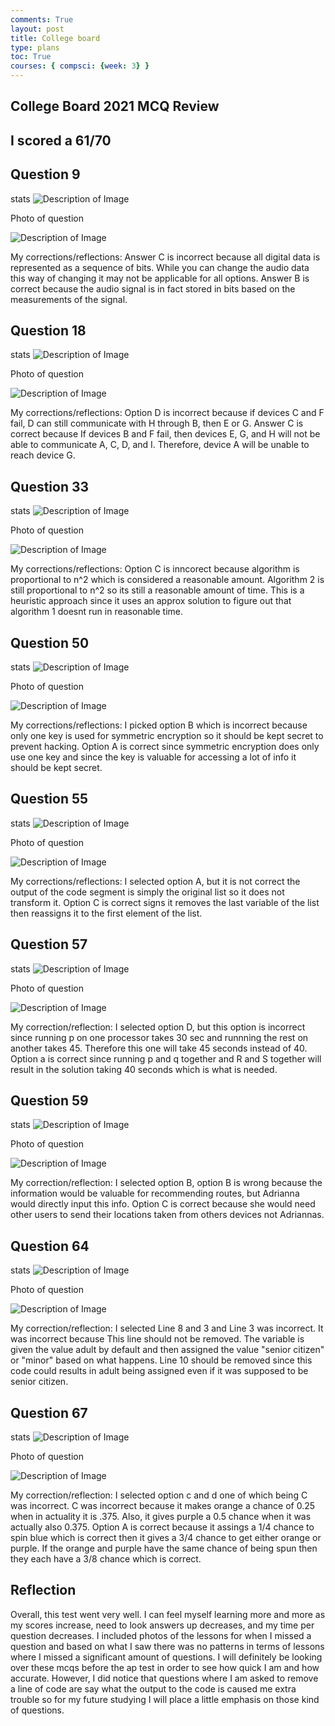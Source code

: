 ```yaml
---
comments: True
layout: post
title: College board
type: plans
toc: True
courses: { compsci: {week: 3} }
---
```



## College Board 2021 MCQ Review

## I scored a 61/70

## Question 9 

stats
<img src="{{site.baseurl}}/images/Q9s.png" alt="Description of Image">

Photo of question

<img src="{{site.baseurl}}/images/Q9.png" alt="Description of Image">

My corrections/reflections: Answer C is incorrect because all digital data is represented as a sequence of bits. While you can change the audio data this way of changing it may not be applicable for all options. Answer B is correct because the audio signal is in fact stored in bits based on the measurements of the signal.

## Question 18

stats
<img src="{{site.baseurl}}/images/Q18s.png" alt="Description of Image">

Photo of question

<img src="{{site.baseurl}}/images/Q18.png" alt="Description of Image">

My corrections/reflections: Option D is incorrect because if devices C and F fail, D can still communicate with H through B, then E or G. Answer C is correct because If devices B and F fail, then devices E, G, and H will not be able to communicate A, C, D, and I. Therefore, device A will be unable to reach device G.

## Question 33

stats
<img src="{{site.baseurl}}/images/Q33s.png" alt="Description of Image">

Photo of question

<img src="{{site.baseurl}}/images/Q33.png" alt="Description of Image">

My corrections/reflections: Option C is inncorect because algorithm is proportional to n^2 which is considered a reasonable amount. Algorithm 2 is still proportional to n^2 so its still a reasonable amount of time. This is a heuristic approach since it uses an approx solution to figure out that algorithm 1 doesnt run in reasonable time.

## Question 50

stats
<img src="{{site.baseurl}}/images/Q50s.png" alt="Description of Image">

Photo of question

<img src="{{site.baseurl}}/images/Q50.png" alt="Description of Image">

My corrections/reflections: I picked option B which is incorrect because only one key is used for symmetric encryption so it should be kept secret to prevent hacking. Option A is correct since symmetric encryption does only use one key and since the key is valuable for accessing a lot of info it should be kept secret.  

## Question 55

stats
<img src="{{site.baseurl}}/images/Q55s.png" alt="Description of Image">

Photo of question

<img src="{{site.baseurl}}/images/Q55.png" alt="Description of Image">

My corrections/reflections: I selected option A, but it is not correct the output of the code segment is simply the original list so it does not transform it. Option C is correct signs it removes the last variable of the list then reassigns it to the first element of the list. 

## Question 57

stats
<img src="{{site.baseurl}}/images/Q57s.png" alt="Description of Image">

Photo of question

<img src="{{site.baseurl}}/images/Q57.png" alt="Description of Image">

My correction/reflection: I selected option D, but this option is incorrect since running p on one processor takes 30 sec and runnning the rest on another takes 45. Therefore this one will take 45 seconds instead of 40. Option a is correct since running p and q together and R and S together will result in the solution taking 40 seconds which is what is needed. 

## Question 59

stats
<img src="{{site.baseurl}}/images/Q59s.png" alt="Description of Image">

Photo of question

<img src="{{site.baseurl}}/images/Q59.png" alt="Description of Image">

My correction/reflection: I selected option B, option B is wrong because the information would be valuable for recommending routes, but Adrianna would directly input this info. Option C is correct because she would need other users to send their locations taken from others devices not Adriannas. 

## Question 64

stats
<img src="{{site.baseurl}}/images/Q64s.png" alt="Description of Image">

Photo of question

<img src="{{site.baseurl}}/images/Q64.png" alt="Description of Image">

My correction/reflection: I selected Line 8 and 3 and Line 3 was incorrect. It was incorrect because This line should not be removed. The variable is given the value adult by default and then assigned the value "senior citizen" or "minor" based on what happens. Line 10 should be removed since this code could results in adult being assigned even if it was supposed to be senior citizen.

## Question 67

stats
<img src="{{site.baseurl}}/images/Q67s.png" alt="Description of Image">

Photo of question

<img src="{{site.baseurl}}/images/Q67.png" alt="Description of Image">

My correction/reflection: I selected option c and d one of which being C was incorrect. C was incorrect because it makes orange a chance of 0.25 when in actuality it is .375. Also, it gives purple a 0.5 chance when it was actually also 0.375. Option A is correct because it assings a 1/4 chance to spin blue which is correct then it gives a 3/4 chance to get either orange or purple. If the orange and purple have the same chance of being spun then they each have a 3/8 chance which is correct. 

## Reflection
Overall, this test went very well. I can feel myself learning more and more as my scores increase, need to look answers up decreases, and my time per question decreases. I included photos of the lessons for when I missed a question and based on what I saw there was no patterns in terms of lessons where I missed a significant amount of questions. I will definitely be looking over these mcqs before the ap test in order to see how quick I am and how accurate. However, I did notice that questions where I am asked to remove a line of code are say what the output to the code is caused me extra trouble so for my future studying I will place a little emphasis on those kind of questions.